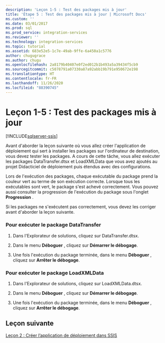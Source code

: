 ```yaml
---
description: 'Leçon 1-5 : Test des packages mis à jour'
title: 'Étape 5 : Test des packages mis à jour | Microsoft Docs'
ms.custom: ''
ms.date: 03/01/2017
ms.prod: sql
ms.prod_service: integration-services
ms.reviewer: ''
ms.technology: integration-services
ms.topic: tutorial
ms.assetid: 683e52e5-1c7e-49ab-9ffe-6a450a1c5776
author: chugugrace
ms.author: chugu
ms.openlocfilehash: 2a8179b40407e0f2ed012b1b493a5a39434f5cb9
ms.sourcegitcommit: c5078791a07330a87a92abb19b791e950672e198
ms.translationtype: HT
ms.contentlocale: fr-FR
ms.lasthandoff: 11/26/2020
ms.locfileid: "88390745"
---
```

# <a name="lesson-1-5---testing-the-updated-packages"></a>Leçon 1-5 : Test des packages mis à jour

[!INCLUDE[sqlserver-ssis](../includes/applies-to-version/sqlserver-ssis.md)]


Avant d'aborder la leçon suivante où vous allez créer l'application de déploiement qui sert à installer les packages sur l'ordinateur de destination, vous devez tester les packages. A cours de cette tâche, vous allez exécuter les packages DataTransfer.dtsx et LoadXMLData que vous avez ajoutés au projet Didacticiel de déploiement puis étendus avec des configurations.  
  
Lors de l'exécution des packages, chaque exécutable du package prend la couleur vert au terme de son exécution correcte. Lorsque tous les exécutables sont vert, le package s'est achevé correctement. Vous pouvez aussi consulter la progression de l'exécution du package sous l'onglet **Progression** .  
  
Si les packages ne s'exécutent pas correctement, vous devez les corriger avant d'aborder la leçon suivante.  
  
### <a name="to-run-the-datatransfer-package"></a>Pour exécuter le package DataTransfer  
  
1.  Dans l'Explorateur de solutions, cliquez sur DataTransfer.dtsx.  
  
2.  Dans le menu **Déboguer** , cliquez sur **Démarrer le débogage**.  
  
3.  Une fois l'exécution du package terminée, dans le menu **Déboguer** , cliquez sur **Arrêter le débogage**.  
  
### <a name="to-run-the-loadxmldata-package"></a>Pour exécuter le package LoadXMLData  
  
1.  Dans l'Explorateur de solutions, cliquez sur LoadXMLData.dtsx.  
  
2.  Dans le menu **Déboguer** , cliquez sur **Démarrer le débogage**.  
  
3.  Une fois l'exécution du package terminée, dans le menu **Déboguer** , cliquez sur **Arrêter le débogage**.  
  
## <a name="next-lesson"></a>Leçon suivante  
[Leçon 2 : Créer l’application de déploiement dans SSIS](../integration-services/lesson-2-create-the-deployment-bundle-in-ssis.md)  
  
  
  
